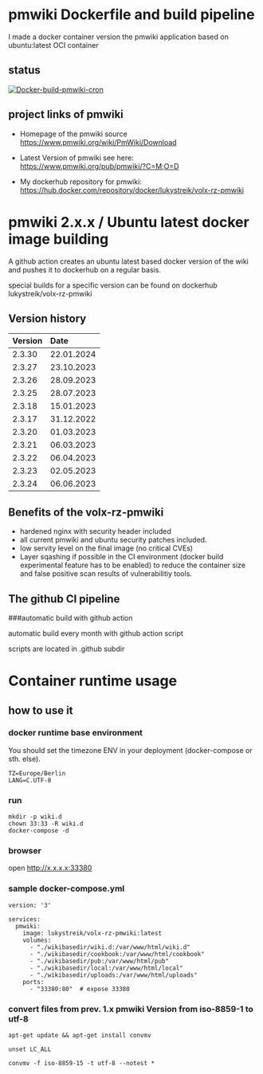 # pmwiki Dockerfile and build pipeline 

I made a docker container version the pmwiki application based on ubuntu:latest OCI container

## status
  
[![Docker-build-pmwiki-cron](https://github.com/lukystreik/volx-rz-pmwiki/actions/workflows/docker-publish-pmwiki-cron.yml/badge.svg)](https://github.com/lukystreik/volx-rz-pmwiki/actions/workflows/docker-publish-pmwiki-cron.yml)

## project links of pmwiki

* Homepage of the pmwiki source https://www.pmwiki.org/wiki/PmWiki/Download
* Latest Version of pmwiki see here: https://www.pmwiki.org/pub/pmwiki/?C=M;O=D 

* My dockerhub repository for pmwiki: https://hub.docker.com/repository/docker/lukystreik/volx-rz-pmwiki


# pmwiki 2.x.x / Ubuntu latest docker image building
A github action creates an ubuntu latest based docker version of the wiki and pushes it to dockerhub on a regular basis.

special builds for a specific version can be found on dockerhub lukystreik/volx-rz-pmwiki

## Version history

| Version | Date |
| :---- | :-------- |
| 2.3.30 | 22.01.2024 |
| 2.3.27 | 23.10.2023 |
| 2.3.26 | 28.09.2023 |
| 2.3.25 | 28.07.2023 |
| 2.3.18 | 15.01.2023 |
| 2.3.17 | 31.12.2022 |
| 2.3.20 | 01.03.2023 |
| 2.3.21 | 06.03.2023 |
| 2.3.22 | 06.04.2023 |
| 2.3.23 | 02.05.2023 |
| 2.3.24 | 06.06.2023 |


## Benefits of the volx-rz-pmwiki
* hardened nginx with security header included
* all current pmwiki and ubuntu security patches included. 
* low servity level on the final image (no critical CVEs)
* Layer sqashing if possible in the CI environment (docker build experimental feature has to be enabled) to reduce the container size and false positive scan results of vulnerabilitiy tools. 

## The github CI pipeline 
###automatic build with github action

automatic build every month with github action script

scripts are located in .github subdir

# Container runtime usage
## how to use it
### docker runtime base environment
You should set the timezone ENV in your deployment (docker-compose or sth. else).

```
TZ=Europe/Berlin 
LANG=C.UTF-8 
```

### run
```
mkdir -p wiki.d
chown 33:33 -R wiki.d
docker-compose -d 
```

### browser
open http://x.x.x.x:33380


### sample docker-compose.yml

```
version: '3'

services:
  pmwiki:
    image: lukystreik/volx-rz-pmwiki:latest
    volumes:
      - "./wikibasedir/wiki.d:/var/www/html/wiki.d"
      - "./wikibasedir/cookbook:/var/www/html/cookbook"
      - "./wikibasedir/pub:/var/www/html/pub"
      - "./wikibasedir/local:/var/www/html/local"
      - "./wikibasedir/uploads:/var/www/html/uploads"
    ports:
      - "33380:80"  # expose 33380
```


### convert files from prev. 1.x pmwiki Version from iso-8859-1 to utf-8

```
apt-get update && apt-get install convmv

unset LC_ALL

convmv -f iso-8859-15 -t utf-8 --notest *
```
